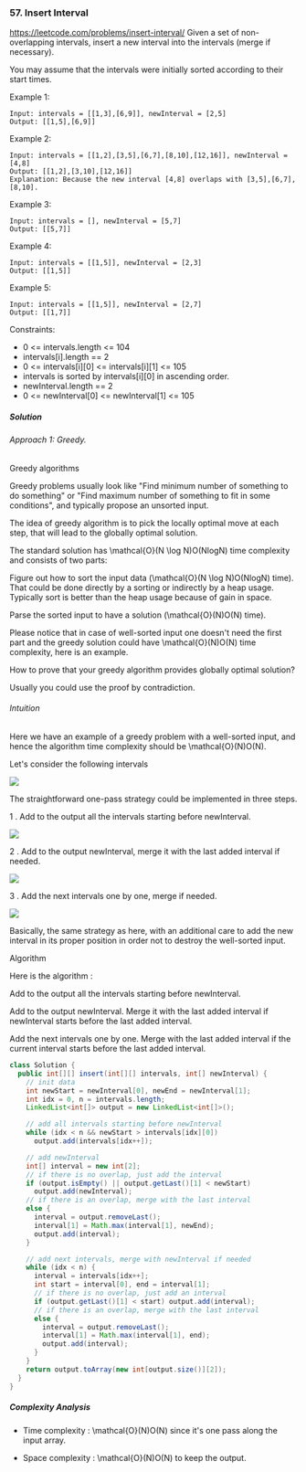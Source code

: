 ### 57. Insert Interval
https://leetcode.com/problems/insert-interval/
Given a set of non-overlapping intervals, insert a new interval into the intervals (merge if necessary).

You may assume that the intervals were initially sorted according to their start times.

 

Example 1:
```
Input: intervals = [[1,3],[6,9]], newInterval = [2,5]
Output: [[1,5],[6,9]]
```
Example 2:
```
Input: intervals = [[1,2],[3,5],[6,7],[8,10],[12,16]], newInterval = [4,8]
Output: [[1,2],[3,10],[12,16]]
Explanation: Because the new interval [4,8] overlaps with [3,5],[6,7],[8,10].
```
Example 3:
```
Input: intervals = [], newInterval = [5,7]
Output: [[5,7]]
```
Example 4:
```
Input: intervals = [[1,5]], newInterval = [2,3]
Output: [[1,5]]
```
Example 5:
```
Input: intervals = [[1,5]], newInterval = [2,7]
Output: [[1,7]]
``` 

Constraints:

- 0 <= intervals.length <= 104
- intervals[i].length == 2
- 0 <= intervals[i][0] <= intervals[i][1] <= 105
- intervals is sorted by intervals[i][0] in ascending order.
- newInterval.length == 2
- 0 <= newInterval[0] <= newInterval[1] <= 105

##### Solution
###### Approach 1: Greedy.
Greedy algorithms

Greedy problems usually look like "Find minimum number of something to do something" or "Find maximum number of something to fit in some conditions", and typically propose an unsorted input.

The idea of greedy algorithm is to pick the locally optimal move at each step, that will lead to the globally optimal solution.

The standard solution has \mathcal{O}(N \log N)O(NlogN) time complexity and consists of two parts:

Figure out how to sort the input data (\mathcal{O}(N \log N)O(NlogN) time). That could be done directly by a sorting or indirectly by a heap usage. Typically sort is better than the heap usage because of gain in space.

Parse the sorted input to have a solution (\mathcal{O}(N)O(N) time).

Please notice that in case of well-sorted input one doesn't need the first part and the greedy solution could have \mathcal{O}(N)O(N) time complexity, here is an example.

How to prove that your greedy algorithm provides globally optimal solution?

Usually you could use the proof by contradiction.

###### Intuition

Here we have an example of a greedy problem with a well-sorted input, and hence the algorithm time complexity should be \mathcal{O}(N)O(N).

Let's consider the following intervals

![](https://leetcode.com/problems/insert-interval/Figures/57/intervals.png)

The straightforward one-pass strategy could be implemented in three steps.

1 . Add to the output all the intervals starting before newInterval.

![](https://leetcode.com/problems/insert-interval/Figures/57/step1_new.png)

2 . Add to the output newInterval, merge it with the last added interval if needed.

![](https://leetcode.com/problems/insert-interval/Figures/57/step2_new.png)

3 . Add the next intervals one by one, merge if needed.

![](https://leetcode.com/problems/insert-interval/Figures/57/step33.png)

Basically, the same strategy as here, with an additional care to add the new interval in its proper position in order not to destroy the well-sorted input.

Algorithm

Here is the algorithm :

Add to the output all the intervals starting before newInterval.

Add to the output newInterval. Merge it with the last added interval if newInterval starts before the last added interval.

Add the next intervals one by one. Merge with the last added interval if the current interval starts before the last added interval.



```java
class Solution {
  public int[][] insert(int[][] intervals, int[] newInterval) {
    // init data
    int newStart = newInterval[0], newEnd = newInterval[1];
    int idx = 0, n = intervals.length;
    LinkedList<int[]> output = new LinkedList<int[]>();

    // add all intervals starting before newInterval
    while (idx < n && newStart > intervals[idx][0])
      output.add(intervals[idx++]);

    // add newInterval
    int[] interval = new int[2];
    // if there is no overlap, just add the interval
    if (output.isEmpty() || output.getLast()[1] < newStart)
      output.add(newInterval);
    // if there is an overlap, merge with the last interval
    else {
      interval = output.removeLast();
      interval[1] = Math.max(interval[1], newEnd);
      output.add(interval);
    }

    // add next intervals, merge with newInterval if needed
    while (idx < n) {
      interval = intervals[idx++];
      int start = interval[0], end = interval[1];
      // if there is no overlap, just add an interval
      if (output.getLast()[1] < start) output.add(interval);
      // if there is an overlap, merge with the last interval
      else {
        interval = output.removeLast();
        interval[1] = Math.max(interval[1], end);
        output.add(interval);
      }
    }
    return output.toArray(new int[output.size()][2]);
  }
}
```

##### Complexity Analysis

- Time complexity : \mathcal{O}(N)O(N) since it's one pass along the input array.

- Space complexity : \mathcal{O}(N)O(N) to keep the output.